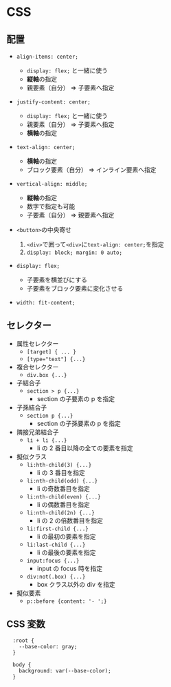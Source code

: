 # CSS

## 配置

- `align-items: center;`

  - `display: flex;` と一緒に使う
  - **縦軸**の指定
  - 親要素（自分） => 子要素へ指定

- `justify-content: center;`

  - `display: flex;` と一緒に使う
  - 親要素（自分） => 子要素へ指定
  - **横軸**の指定

- `text-align: center;`

  - **横軸**の指定
  - ブロック要素（自分） => インライン要素へ指定

- `vertical-align: middle;`

  - **縦軸**の指定
  - 数字で指定も可能
  - 子要素（自分） => 親要素へ指定

- `<button>`の中央寄せ

  1. `<div>`で囲って`<div>`に`text-align: center;`を指定
  1. `display: block; margin: 0 auto;`

- `display: flex;`

  - 子要素を横並びにする
  - 子要素をブロック要素に変化させる

- `width: fit-content;`

## セレクター

- 属性セレクター
  - `[target] { ... }`
  - `[type="text"] {...}`
- 複合セレクター
  - `div.box {...}`
- 子結合子
  - `section > p {...}`
    - section の子要素の p を指定
- 子孫結合子
  - `section p {...}`
    - section の子孫要素の p を指定
- 隣接兄弟結合子
  - `li + li {...}`
    - li の 2 番目以降の全ての要素を指定
- 擬似クラス
  - `li:hth-child(3) {...}`
    - li の 3 番目を指定
  - `li:nth-child(odd) {...}`
    - li の奇数番目を指定
  - `li:nth-child(even) {...}`
    - li の偶数番目を指定
  - `li:nth-child(2n) {...}`
    - li の 2 の倍数番目を指定
  - `li:first-child {...}`
    - li の最初の要素を指定
  - `li:last-child {...}`
    - li の最後の要素を指定
  - `input:focus {...}`
    - input の focus 時を指定
  - `div:not(.box) {...}`
    - box クラス以外の div を指定
- 擬似要素
  - `p::before {content: '- ';}`

## CSS 変数

```
  :root {
    --base-color: gray;
  }

  body {
    background: var(--base-color);
  }
```
